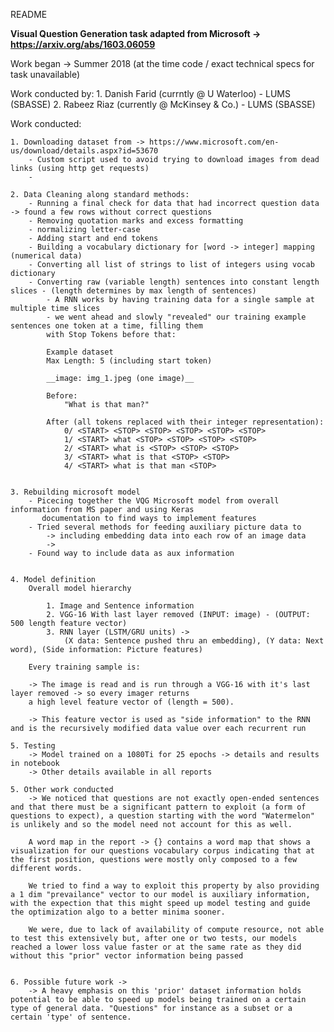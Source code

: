 README

__Visual Question Generation task adapted from Microsoft -> https://arxiv.org/abs/1603.06059__

Work began -> Summer 2018 (at the time code / exact technical specs for task unavailable)

Work conducted by: 
    1. Danish Farid (currntly @ U Waterloo) - LUMS (SBASSE)
    2. Rabeez Riaz (currently @ McKinsey & Co.) - LUMS (SBASSE)

Work conducted: 
    
    1. Downloading dataset from -> https://www.microsoft.com/en-us/download/details.aspx?id=53670
        - Custom script used to avoid trying to download images from dead links (using http get requests)
        - 
    
    2. Data Cleaning along standard methods: 
        - Running a final check for data that had incorrect question data -> found a few rows without correct questions
        - Removing quotation marks and excess formatting
        - normalizing letter-case
        - Adding start and end tokens
        - Building a vocabulary dictionary for [word -> integer] mapping (numerical data)
        - Converting all list of strings to list of integers using vocab dictionary 
        - Converting raw (variable length) sentences into constant length slices - (length determines by max length of sentences)
            - A RNN works by having training data for a single sample at multiple time slices 
            - we went ahead and slowly "revealed" our training example sentences one token at a time, filling them 
            with Stop Tokens before that:
            
            Example dataset
            Max Length: 5 (including start token)
            
            __image: img_1.jpeg (one image)__ 
            
            Before: 
                "What is that man?"
            
            After (all tokens replaced with their integer representation):
                0/ <START> <STOP> <STOP> <STOP> <STOP> <STOP>
                1/ <START> what <STOP> <STOP> <STOP> <STOP>
                2/ <START> what is <STOP> <STOP> <STOP>
                3/ <START> what is that <STOP> <STOP>
                4/ <START> what is that man <STOP>
        

    3. Rebuilding microsoft model
        - Picecing together the VQG Microsoft model from overall information from MS paper and using Keras 
           documentation to find ways to implement features
        - Tried several methods for feeding auxiliary picture data to  
            -> including embedding data into each row of an image data
            -> 
        - Found way to include data as aux information


    4. Model definition 
        Overall model hierarchy
        
            1. Image and Sentence information 
            2. VGG-16 With last layer removed (INPUT: image) - (OUTPUT: 500 length feature vector)
            3. RNN layer (LSTM/GRU units) -> 
                (X data: Sentence pushed thru an embedding), (Y data: Next word), (Side information: Picture features)
        
        Every training sample is:
        
        -> The image is read and is run through a VGG-16 with it's last layer removed -> so every imager returns 
        a high level feature vector of (length = 500). 
        
        -> This feature vector is used as "side information" to the RNN and is the recursively modified data value over each recurrent run
        
    5. Testing
        -> Model trained on a 1080Ti for 25 epochs -> details and results in notebook
        -> Other details available in all reports

    5. Other work conducted
        -> We noticed that questions are not exactly open-ended sentences and that there must be a significant pattern to exploit (a form of questions to expect), a question starting with the word "Watermelon" is unlikely and so the model need not account for this as well. 

        A word map in the report -> {} contains a word map that shows a visualization for our questions vocabulary corpus indicating that at the first position, questions were mostly only composed to a few different words. 

        We tried to find a way to exploit this property by also providing a 1 dim "prevailance" vector to our model is auxiliary information, with the expection that this might speed up model testing and guide the optimization algo to a better minima sooner.

        We were, due to lack of availability of compute resource, not able to test this extensively but, after one or two tests, our models reached a lower loss value faster or at the same rate as they did without this "prior" vector information being passed


    6. Possible future work -> 
        -> A heavy emphasis on this 'prior' dataset information holds potential to be able to speed up models being trained on a certain type of general data. "Questions" for instance as a subset or a certain 'type' of sentence. 
